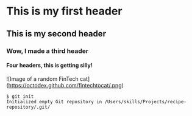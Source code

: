 # This is my first header
## This is my second header
### Wow, I made a third header
#### Four headers, this is getting silly!
![Image of a random FinTech cat] (https://octodex.github.com/fintechtocat/.png)
```
$ git init
Initialized empty Git repository in /Users/skills/Projects/recipe-repository/.git/
```
